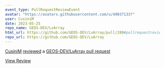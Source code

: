 ```yaml
---
event_type: PullRequestReviewEvent
avatar: "https://avatars.githubusercontent.com/u/49037133?"
user: CusiniM
date: 2023-05-25
repo_name: GEOS-DEV/LvArray
html_url: https://github.com/GEOS-DEV/LvArray/pull/288#pullrequestreview-1444714070
repo_url: https://github.com/GEOS-DEV/LvArray
---
```


<a href='https://github.com/CusiniM' target='_blank'>CusiniM</a> <a href='https://github.com/GEOS-DEV/LvArray/pull/288#pullrequestreview-1444714070' target='_blank'>reviewed</a> a <a href='https://github.com/GEOS-DEV/LvArray/pull/288' target='_blank'>GEOS-DEV/LvArray pull request</a>

<small></small>

<a href='https://github.com/GEOS-DEV/LvArray/pull/288#pullrequestreview-1444714070' target='_blank'>View Review</a>